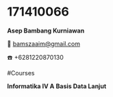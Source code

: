 # 171410066

**Asep Bambang Kurniawan**
 
 
:e-mail: bamszaaim@gmail.com


:telephone: +6281220870130

#Courses

**Informatika IV A**
**Basis Data Lanjut**
